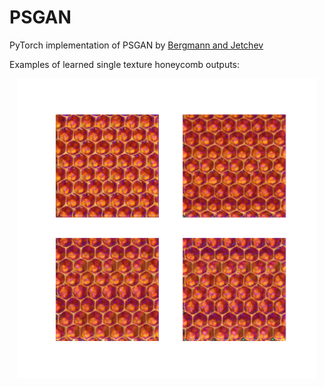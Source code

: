 # PSGAN
PyTorch implementation of PSGAN by [Bergmann and Jetchev](https://arxiv.org/abs/1805.03371)

Examples of learned single texture honeycomb outputs:

<p align="center">
    <img src="honeycomb_output.png" alt="honeycomb" width="480" height="480"/>
</p>
